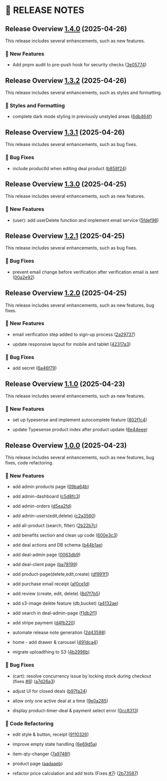 # 🚀 RELEASE NOTES

## Release Overview [1.4.0](https://github.com/bora001/pro-store/compare/v1.3.2...v1.4.0) (2025-04-26)
This release includes several enhancements, such as new features.

### 🚀 New Features
* Add pnpm audit to pre-push hook for security checks ([3e05774](https://github.com/bora001/pro-store/commit/3e057743330a48718e12c977ba1797c9a01729d8))

## Release Overview [1.3.2](https://github.com/bora001/pro-store/compare/v1.3.1...v1.3.2) (2025-04-26)
This release includes several enhancements, such as styles and formatting.

### 💄 Styles and Formatting
* complete dark mode styling in previously unstyled areas ([6db464f](https://github.com/bora001/pro-store/commit/6db464f677cdcd94ebac28b65308b8ed73fd262b))

## Release Overview [1.3.1](https://github.com/bora001/pro-store/compare/v1.3.0...v1.3.1) (2025-04-26)
This release includes several enhancements, such as bug fixes.

### 🐛 Bug Fixes
* include productId when editing deal product ([b858f24](https://github.com/bora001/pro-store/commit/b858f247b41ce37b1a78a654ebbd9bc2a13eb3bb))

## Release Overview [1.3.0](https://github.com/bora001/pro-store/compare/v1.2.1...v1.3.0) (2025-04-25)
This release includes several enhancements, such as new features.

### 🚀 New Features
* (user): add userDelete function and implement email service ([5fdef98](https://github.com/bora001/pro-store/commit/5fdef983c81feb914fa99ae1c56767b748e7e636))

## Release Overview [1.2.1](https://github.com/bora001/pro-store/compare/v1.2.0...v1.2.1) (2025-04-25)
This release includes several enhancements, such as bug fixes.

### 🐛 Bug Fixes
* prevent email change before verification after verification email is sent ([00a2e92](https://github.com/bora001/pro-store/commit/00a2e920baef9781ae5c9b3547ac3d6ed7821cfa))

## Release Overview [1.2.0](https://github.com/bora001/pro-store/compare/v1.1.0...v1.2.0) (2025-04-25)
This release includes several enhancements, such as new features, bug fixes.

### 🚀 New Features
* email verification step added to sign-up process ([2a29737](https://github.com/bora001/pro-store/commit/2a29737b0cbf04f3582ccb8e6ad8e9892b7d7dc0))

* update responsive layout for mobile and tablet ([42317a3](https://github.com/bora001/pro-store/commit/42317a32f5d396eef8ab3a2b3ca754be0769a12c))

### 🐛 Bug Fixes
* add secret ([6a46f79](https://github.com/bora001/pro-store/commit/6a46f792fe6f4cb9a0cda316d18139bbc65a3265))

## Release Overview [1.1.0](https://github.com/bora001/pro-store/compare/v1.0.0...v1.1.0) (2025-04-23)
This release includes several enhancements, such as new features.

### 🚀 New Features
* set up typesense and implement autocomplete feature ([802f1c4](https://github.com/bora001/pro-store/commit/802f1c4568a80467a8e42241c1cbd05a362cd8d2))

* update Typesense product index after product update ([6e44eee](https://github.com/bora001/pro-store/commit/6e44eeea62af59fd2066fb6fda4e42a6af99a48e))

## Release Overview [1.0.0](https://github.com/bora001/pro-store/compare/...v1.0.0) (2025-04-23)
This release includes several enhancements, such as new features, bug fixes, code refactoring.

### 🚀 New Features
* add admin products page ([09ba64b](https://github.com/bora001/pro-store/commit/09ba64b343a97e7cefe19d6357f137b28d403e84))

* add admin-dashboard ([c5d8fc3](https://github.com/bora001/pro-store/commit/c5d8fc35ebaef56fd47bab513c9531b7febd204c))

* add admin-orders ([d5ea2fd](https://github.com/bora001/pro-store/commit/d5ea2fd76eea30fea1ca133a8e2086491cd1bc83))

* add admin-users(edit,delete) ([c2a3560](https://github.com/bora001/pro-store/commit/c2a3560731fc864f30b0d8fe63ffd6b17cbe0712))

* add all-product (search, filter) ([2b22b7c](https://github.com/bora001/pro-store/commit/2b22b7ceec0cd287fb2c2af39290ca99e5fb7e14))

* add benefits section and clean up code ([600e3c3](https://github.com/bora001/pro-store/commit/600e3c345582cffe3de164cb1b59b5ccf379ae5e))

* add deal actions and DB schema ([b44b1ae](https://github.com/bora001/pro-store/commit/b44b1ae2b622b0b9dc341ee89e25b4606f4d43ee))

* add deal-admin page ([0063db9](https://github.com/bora001/pro-store/commit/0063db97cefc4307556bae9a1377470382fc092d))

* add deal-client page ([ba78199](https://github.com/bora001/pro-store/commit/ba7819925a3bcd11f7a2b17460493e6ff3a94915))

* add product-page(delete,edit,create) ([df991f1](https://github.com/bora001/pro-store/commit/df991f165b769baaf7362cb10d9514d91af7d34d))

* add purchase email receipt ([af0ce1d](https://github.com/bora001/pro-store/commit/af0ce1d99ddfdf37e394aa9a319206d43f3a6933))

* add review (create, edit, delete) ([8d7f7b5](https://github.com/bora001/pro-store/commit/8d7f7b5b0221d1218e8a7c264cc9d3858c4a184a))

* add s3-image delete feature (db,bucket) ([a4132ae](https://github.com/bora001/pro-store/commit/a4132ae6ec91cb9bd8d067e4806a3af3265fd0d4))

* add search in deal-admin-page ([f1db2f1](https://github.com/bora001/pro-store/commit/f1db2f131630a7e4ef42836907d6a2eb2db2dedf))

* add stripe payment ([d4fb220](https://github.com/bora001/pro-store/commit/d4fb220f43052d1424a493d2832c7fc9462fdb65))

* automate release note generation ([2d43598](https://github.com/bora001/pro-store/commit/2d4359867e2998bfc639abe92bd9f57d0ae235e6))

* home - add drawer & carousel ([491dca4](https://github.com/bora001/pro-store/commit/491dca4584e059ae94da4ef828f4f16eb16d8521))

* migrate uploadthing to S3 ([4b2996b](https://github.com/bora001/pro-store/commit/4b2996b95232806a82ec4c6618905e59bd176358))

### 🐛 Bug Fixes
* (cart): resolve concurrency issue by locking stock during checkout (fixes [#8](https://github.com/bora001/pro-store/issues/8)) ([a7d26a3](https://github.com/bora001/pro-store/commit/a7d26a390dbbe75a4d4281a4f1451db5ed0b1c64))

* adjust UI for closed deals ([b97fa24](https://github.com/bora001/pro-store/commit/b97fa24dea3b6c7f1a040fdced06a923204a676a))

* allow only one active deal at a time ([9e0a285](https://github.com/bora001/pro-store/commit/9e0a2852b981ebac67eedb81a918c58a0c9957b8))

* display product-timer-deal & payment select error ([0cc8313](https://github.com/bora001/pro-store/commit/0cc8313749db5c2938a313247e50f9813c31c788))

### 🔧 Code Refactoring
* edit style & button, receipt ([9110326](https://github.com/bora001/pro-store/commit/9110326143c6c8eac194f3bec46ab48c09761096))

* improve empty state handling ([6e69d5a](https://github.com/bora001/pro-store/commit/6e69d5a4410d7097bcfb29560462c58126fff750))

* item-qty-changer ([7a9748f](https://github.com/bora001/pro-store/commit/7a9748fdb1b76674313e93c822f94335058f20b0))

* product page ([aadaaeb](https://github.com/bora001/pro-store/commit/aadaaebdbbe92b543925d5dd6ba8a179a11ccae1))

* refactor price calculation and add tests (Fixes [#7](https://github.com/bora001/pro-store/issues/7)) ([2b73587](https://github.com/bora001/pro-store/commit/2b73587864c2d561f59b77167d28c3ec3e17e6ee))
